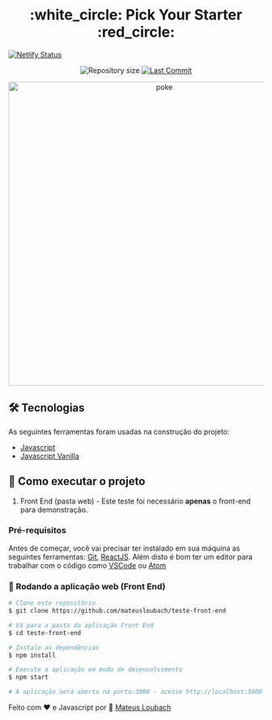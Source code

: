 <h1 align="center">:white_circle: Pick Your Starter :red_circle:</h1>

[![Netlify Status](https://api.netlify.com/api/v1/badges/49b09d4f-d381-4b35-bdc4-51259584e2cb/deploy-status)](https://app.netlify.com/sites/pickmystarter/deploys)

<p align="center">
  <img alt="Repository size" src="https://img.shields.io/github/repo-size/mateusloubach/vanillatilt">

  <a href="https://github.com/mateusloubach/vanillatilt/commits/master">
    <img alt="Last Commit" src="https://img.shields.io/github/last-commit/mateusloubach/vanillatilt">
  </a>
</p>

<p align="center" style="display: flex; align-items: flex-start; justify-content: center;">
  <img alt="poke" title="#poke" src="https://github.com/mateusloubach/mateusloubach.github.io/blob/master/third.gif" width="600px"> <br>
</p>

## 🛠 Tecnologias

As seguintes ferramentas foram usadas na construção do projeto:

- [Javascript](https://www.javascript.com/)
- [Javascript Vanilla](https://www.javascript.com/)

## 🚀 Como executar o projeto

1. Front End (pasta web) - Este teste foi necessário **apenas** o front-end para demonstração.

### Pré-requisitos

Antes de começar, você vai precisar ter instalado em sua máquina as seguintes ferramentas:
[Git](https://git-scm.com), [ReactJS](https://reactjs.org/). 
Além disto é bom ter um editor para trabalhar com o código como [VSCode](https://code.visualstudio.com/) ou [Atom](https://atom.io/)


### 🧭 Rodando a aplicação web (Front End)

```bash
# Clone este repositório
$ git clone https://github.com/mateusloubach/teste-front-end

# Vá para a pasta da aplicação Front End
$ cd teste-front-end

# Instale as dependências
$ npm install

# Execute a aplicação em modo de desenvolvimento
$ npm start

# A aplicação será aberta na porta:3000 - acesse http://localhost:3000
```

Feito com ❤️ e Javascript por :wave: [Mateus Loubach](https://www.linkedin.com/in/mateusloubach/)
